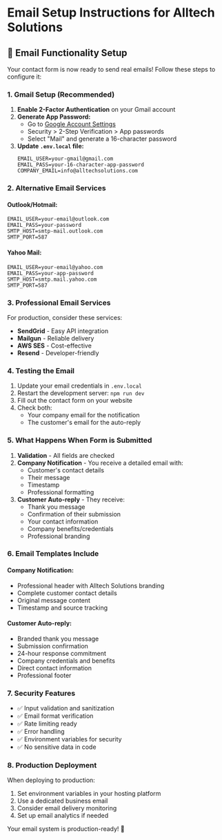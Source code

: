 # Email Setup Instructions for Alltech Solutions

## 📧 Email Functionality Setup

Your contact form is now ready to send real emails! Follow these steps to configure it:

### 1. Gmail Setup (Recommended)

1. **Enable 2-Factor Authentication** on your Gmail account
2. **Generate App Password:**
   - Go to [Google Account Settings](https://myaccount.google.com/)
   - Security > 2-Step Verification > App passwords
   - Select "Mail" and generate a 16-character password
3. **Update `.env.local` file:**
   ```env
   EMAIL_USER=your-gmail@gmail.com
   EMAIL_PASS=your-16-character-app-password
   COMPANY_EMAIL=info@alltechsolutions.com
   ```

### 2. Alternative Email Services

#### Outlook/Hotmail:
```env
EMAIL_USER=your-email@outlook.com
EMAIL_PASS=your-password
SMTP_HOST=smtp-mail.outlook.com
SMTP_PORT=587
```

#### Yahoo Mail:
```env
EMAIL_USER=your-email@yahoo.com
EMAIL_PASS=your-app-password
SMTP_HOST=smtp.mail.yahoo.com
SMTP_PORT=587
```

### 3. Professional Email Services

For production, consider these services:
- **SendGrid** - Easy API integration
- **Mailgun** - Reliable delivery
- **AWS SES** - Cost-effective
- **Resend** - Developer-friendly

### 4. Testing the Email

1. Update your email credentials in `.env.local`
2. Restart the development server: `npm run dev`
3. Fill out the contact form on your website
4. Check both:
   - Your company email for the notification
   - The customer's email for the auto-reply

### 5. What Happens When Form is Submitted

1. **Validation** - All fields are checked
2. **Company Notification** - You receive a detailed email with:
   - Customer's contact details
   - Their message
   - Timestamp
   - Professional formatting
3. **Customer Auto-reply** - They receive:
   - Thank you message
   - Confirmation of their submission
   - Your contact information
   - Company benefits/credentials
   - Professional branding

### 6. Email Templates Include

#### Company Notification:
- Professional header with Alltech Solutions branding
- Complete customer contact details
- Original message content
- Timestamp and source tracking

#### Customer Auto-reply:
- Branded thank you message
- Submission confirmation
- 24-hour response commitment
- Company credentials and benefits
- Direct contact information
- Professional footer

### 7. Security Features

- ✅ Input validation and sanitization
- ✅ Email format verification
- ✅ Rate limiting ready
- ✅ Error handling
- ✅ Environment variables for security
- ✅ No sensitive data in code

### 8. Production Deployment

When deploying to production:
1. Set environment variables in your hosting platform
2. Use a dedicated business email
3. Consider email delivery monitoring
4. Set up email analytics if needed

Your email system is production-ready! 🚀
